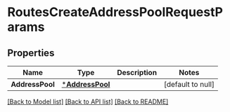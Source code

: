 # RoutesCreateAddressPoolRequestParams

## Properties
Name | Type | Description | Notes
------------ | ------------- | ------------- | -------------
**AddressPool** | [***AddressPool**](.address_pool.md) |  | [default to null]

[[Back to Model list]](../README.md#documentation-for-models) [[Back to API list]](../README.md#documentation-for-api-endpoints) [[Back to README]](../README.md)

